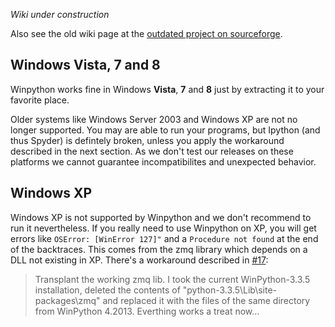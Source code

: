 _Wiki under construction_

Also see the old wiki page at the [outdated project on sourceforge](http://sourceforge.net/p/winpython/wiki/Installation/).

## Windows Vista, 7 and 8

Winpython works fine in Windows **Vista**, **7** and **8** just by extracting it to your favorite place.

Older systems like Windows Server 2003 and Windows XP are not no longer supported. You may are able to run your programs, but Ipython (and thus Spyder) is defintely broken, unless you apply the workaround described in the next section. As we don't test our releases on these platforms we cannot guarantee incompatibilites and unexpected behavior.

## Windows XP

Windows XP is not supported by Winpython and we don't recommend to run it nevertheless. If you really need to use Winpython on XP, you will get errors like `OSError: [WinError 127]"` and a `Procedure not found` at the end of the backtraces. This comes from the zmq library which depends on a DLL not existing in XP. There's a workaround described in [#17](https://github.com/winpython/winpython/issues/17):

> Transplant the working zmq lib. I took the current WinPython-3.3.5 installation, deleted the contents of "python-3.3.5\Lib\site-packages\zmq" and replaced it with the files of the same directory from WinPython 4.2013. Everthing works a treat now...